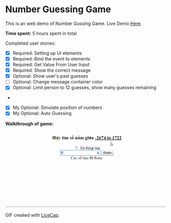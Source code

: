 # Number Guessing Game

This is an web demo of Number Gussing Game.
Live Demo [Here](https://hoangtran0410.github.io/CoderSchool_Courses/Week%201/Number%20Guessing%20Game/Number_Guessing_Game.html).

**Time spent:** 5 hours spent in total

Completed user stories:

 * [x] Required: Setting up UI elements
 * [x] Required: Bind the event to elements
 * [x] Required: Get Value From User Input
 * [x] Required: Show the correct message
 * [x] Optional: Show user's past guesses
 * [ ] Optional: Change message container color
 * [x] Optional: Limit person to 12 guesses, show many guesses remaining
 * 
 * [x] My Optional: Simulate position of numbers
 * [x] My Optional: Auto Guessing

**Walkthrough of game:**

![Video Walkthrough](number_guessing_game.gif)

GIF created with [LiceCap](http://www.cockos.com/licecap/).

